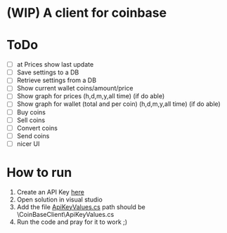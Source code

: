 # (WIP) A client for coinbase 

# ToDo
- [ ] at Prices show last update
- [ ] Save settings to a DB
- [ ] Retrieve settings from a DB
- [ ] Show current wallet coins/amount/price
- [ ] Show graph for prices (h,d,m,y,all time) (if do able)
- [ ] Show graph for wallet (total and per coin) (h,d,m,y,all time) (if do able)
- [ ] Buy coins
- [ ] Sell coins
- [ ] Convert coins
- [ ] Send coins
- [ ] nicer UI

# How to run
1. Create an API Key [here](https://www.coinbase.com/settings/api)
1. Open solution in visual studio
2. Add the file [ApiKeyValues.cs](https://pastebin.com/NaNLyt8R) path should be \CoinBaseClient\ApiKeyValues.cs
3. Run the code and pray for it to work ;)
